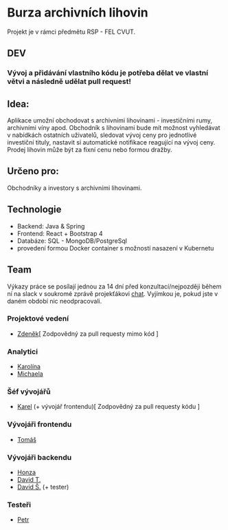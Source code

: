 # Burza archivních lihovin
Projekt je v rámci předmětu RSP - FEL CVUT.

## DEV
<h3>Vývoj a přidávání vlastního kódu je potřeba dělat ve vlastní větvi a následně udělat pull request!</h3>

## Idea:
Aplikace umožní obchodovat s archivními lihovinami - investičními rumy, archivními víny apod. Obchodník s lihovinami bude mít možnost vyhledávat v nabídkách ostatních uživatelů, sledovat vývoj ceny pro jednotlivé investiční tituly, nastavit si automatické notifikace reagující na vývoj ceny. Prodej lihovin může být za fixní cenu nebo formou dražby.

## Určeno pro: 
Obchodníky a investory s archivními lihovinami.

## Technologie
- Backend: Java & Spring
- Frontend: React + Bootstrap 4
- Databáze: SQL - MongoDB/PostgreSql
- provedení formou Docker container s možností nasazení v Kubernetu

## Team
Výkazy práce se posílají jednou za 14 dní před konzultací/nejpozději během ní na slack v soukromé zprávě projekťákovi [chat](https://rspnetwork.slack.com/messages/DGQFLKP8X/details/). Vyjímkou je, pokud jste v daném období nic neodpracovali.
### Projektové vedení
- [Zdeněk](bousazde@fel.cvut.cz)[ Zodpovědný za pull requesty mimo kód ]
### Analytici
- [Karolína](pencakar@fel.cvut.cz)
- [Michaela](zelenm10@fel.cvut.cz)
### Šéf vývojářů
- [Karel](zavadka1@fel.cvut.cz) (+ vývojář frontendu)[ Zodpovědný za pull requesty kódu ]
### Vývojáři frontendu
- [Tomáš](navrato2@fel.cvut.cz)
### Vývojáři backendu
- [Honza](seligja2@fel.cvut.cz)
- [David T.](tetoudav@fel.cvut.cz)
- [David Š.](storedav@fel.cvut.cz) (+ tester)
### Testeři
- [Petr](maresp10@fel.cvut.cz)


